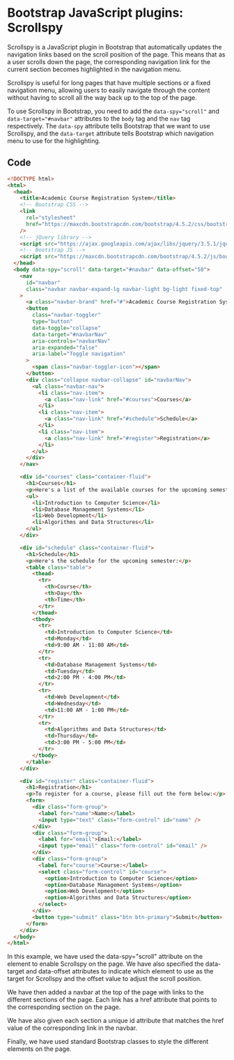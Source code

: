 # Bootstrap JavaScript plugins: Scrollspy

Scrollspy is a JavaScript plugin in Bootstrap that automatically updates the navigation links based on the scroll position of the page. This means that as a user scrolls down the page, the corresponding navigation link for the current section becomes highlighted in the navigation menu.

Scrollspy is useful for long pages that have multiple sections or a fixed navigation menu, allowing users to easily navigate through the content without having to scroll all the way back up to the top of the page.

To use Scrollspy in Bootstrap, you need to add the `data-spy="scroll"` and `data-target="#navbar"` attributes to the `body` tag and the `nav` tag respectively. The `data-spy` attribute tells Bootstrap that we want to use Scrollspy, and the `data-target` attribute tells Bootstrap which navigation menu to use for the highlighting.

## Code

```html
<!DOCTYPE html>
<html>
  <head>
    <title>Academic Course Registration System</title>
    <!-- Bootstrap CSS -->
    <link
      rel="stylesheet"
      href="https://maxcdn.bootstrapcdn.com/bootstrap/4.5.2/css/bootstrap.min.css"
    />
    <!-- jQuery library -->
    <script src="https://ajax.googleapis.com/ajax/libs/jquery/3.5.1/jquery.min.js"></script>
    <!-- Bootstrap JS -->
    <script src="https://maxcdn.bootstrapcdn.com/bootstrap/4.5.2/js/bootstrap.min.js"></script>
  </head>
  <body data-spy="scroll" data-target="#navbar" data-offset="50">
    <nav
      id="navbar"
      class="navbar navbar-expand-lg navbar-light bg-light fixed-top"
    >
      <a class="navbar-brand" href="#">Academic Course Registration System</a>
      <button
        class="navbar-toggler"
        type="button"
        data-toggle="collapse"
        data-target="#navbarNav"
        aria-controls="navbarNav"
        aria-expanded="false"
        aria-label="Toggle navigation"
      >
        <span class="navbar-toggler-icon"></span>
      </button>
      <div class="collapse navbar-collapse" id="navbarNav">
        <ul class="navbar-nav">
          <li class="nav-item">
            <a class="nav-link" href="#courses">Courses</a>
          </li>
          <li class="nav-item">
            <a class="nav-link" href="#schedule">Schedule</a>
          </li>
          <li class="nav-item">
            <a class="nav-link" href="#register">Registration</a>
          </li>
        </ul>
      </div>
    </nav>

    <div id="courses" class="container-fluid">
      <h1>Courses</h1>
      <p>Here's a list of the available courses for the upcoming semester:</p>
      <ul>
        <li>Introduction to Computer Science</li>
        <li>Database Management Systems</li>
        <li>Web Development</li>
        <li>Algorithms and Data Structures</li>
      </ul>
    </div>

    <div id="schedule" class="container-fluid">
      <h1>Schedule</h1>
      <p>Here's the schedule for the upcoming semester:</p>
      <table class="table">
        <thead>
          <tr>
            <th>Course</th>
            <th>Day</th>
            <th>Time</th>
          </tr>
        </thead>
        <tbody>
          <tr>
            <td>Introduction to Computer Science</td>
            <td>Monday</td>
            <td>9:00 AM - 11:00 AM</td>
          </tr>
          <tr>
            <td>Database Management Systems</td>
            <td>Tuesday</td>
            <td>2:00 PM - 4:00 PM</td>
          </tr>
          <tr>
            <td>Web Development</td>
            <td>Wednesday</td>
            <td>11:00 AM - 1:00 PM</td>
          </tr>
          <tr>
            <td>Algorithms and Data Structures</td>
            <td>Thursday</td>
            <td>3:00 PM - 5:00 PM</td>
          </tr>
        </tbody>
      </table>
    </div>

    <div id="register" class="container-fluid">
      <h1>Registration</h1>
      <p>To register for a course, please fill out the form below:</p>
      <form>
        <div class="form-group">
          <label for="name">Name:</label>
          <input type="text" class="form-control" id="name" />
        </div>
        <div class="form-group">
          <label for="email">Email:</label>
          <input type="email" class="form-control" id="email" />
        </div>
        <div class="form-group">
          <label for="course">Course:</label>
          <select class="form-control" id="course">
            <option>Introduction to Computer Science</option>
            <option>Database Management Systems</option>
            <option>Web Development</option>
            <option>Algorithms and Data Structures</option>
          </select>
        </div>
        <button type="submit" class="btn btn-primary">Submit</button>
      </form>
    </div>
  </body>
</html>
```
In this example, we have used the data-spy="scroll" attribute on the <body> element to enable Scrollspy on the page. We have also specified the data-target and data-offset attributes to indicate which element to use as the target for Scrollspy and the offset value to adjust the scroll position.

We have then added a navbar at the top of the page with links to the different sections of the page. Each link has a href attribute that points to the corresponding section on the page.

We have also given each section a unique id attribute that matches the href value of the corresponding link in the navbar.

Finally, we have used standard Bootstrap classes to style the different elements on the page.